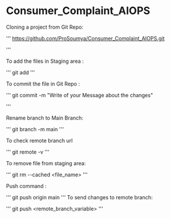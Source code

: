 # Consumer_Complaint_AIOPS


Cloning a project from Git Repo:

'''
https://github.com/ProSoumya/Consumer_Complaint_AIOPS.git

'''

To add the files in Staging area :

'''
git add <filename>
'''

To  commit the file in Git Repo :

'''
git commit -m "Write of your Message about the changes"

'''

Rename branch to Main Branch:

'''
git branch -m main
'''

To check remote branch url

'''
git remote -v
'''

To remove file from staging area:

'''
git rm --cached <file_name>
'''


Push command :

'''
git push origin main
'''
To send changes to  remote branch:

'''
git push <remote_branch_variable> <branchname>
'''


